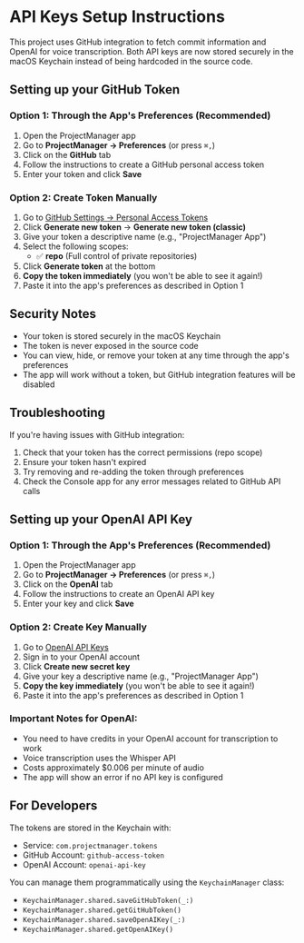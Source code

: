 # API Keys Setup Instructions

This project uses GitHub integration to fetch commit information and OpenAI for voice transcription. Both API keys are now stored securely in the macOS Keychain instead of being hardcoded in the source code.

## Setting up your GitHub Token

### Option 1: Through the App's Preferences (Recommended)

1. Open the ProjectManager app
2. Go to **ProjectManager → Preferences** (or press `⌘,`)
3. Click on the **GitHub** tab
4. Follow the instructions to create a GitHub personal access token
5. Enter your token and click **Save**

### Option 2: Create Token Manually

1. Go to [GitHub Settings → Personal Access Tokens](https://github.com/settings/tokens)
2. Click **Generate new token** → **Generate new token (classic)**
3. Give your token a descriptive name (e.g., "ProjectManager App")
4. Select the following scopes:
   - ✅ **repo** (Full control of private repositories)
5. Click **Generate token** at the bottom
6. **Copy the token immediately** (you won't be able to see it again!)
7. Paste it into the app's preferences as described in Option 1

## Security Notes

- Your token is stored securely in the macOS Keychain
- The token is never exposed in the source code
- You can view, hide, or remove your token at any time through the app's preferences
- The app will work without a token, but GitHub integration features will be disabled

## Troubleshooting

If you're having issues with GitHub integration:

1. Check that your token has the correct permissions (repo scope)
2. Ensure your token hasn't expired
3. Try removing and re-adding the token through preferences
4. Check the Console app for any error messages related to GitHub API calls

## Setting up your OpenAI API Key

### Option 1: Through the App's Preferences (Recommended)

1. Open the ProjectManager app
2. Go to **ProjectManager → Preferences** (or press `⌘,`)
3. Click on the **OpenAI** tab
4. Follow the instructions to create an OpenAI API key
5. Enter your key and click **Save**

### Option 2: Create Key Manually

1. Go to [OpenAI API Keys](https://platform.openai.com/api-keys)
2. Sign in to your OpenAI account
3. Click **Create new secret key**
4. Give your key a descriptive name (e.g., "ProjectManager App")
5. **Copy the key immediately** (you won't be able to see it again!)
6. Paste it into the app's preferences as described in Option 1

### Important Notes for OpenAI:

- You need to have credits in your OpenAI account for transcription to work
- Voice transcription uses the Whisper API
- Costs approximately $0.006 per minute of audio
- The app will show an error if no API key is configured

## For Developers

The tokens are stored in the Keychain with:
- Service: `com.projectmanager.tokens`
- GitHub Account: `github-access-token`
- OpenAI Account: `openai-api-key`

You can manage them programmatically using the `KeychainManager` class:
- `KeychainManager.shared.saveGitHubToken(_:)`
- `KeychainManager.shared.getGitHubToken()`
- `KeychainManager.shared.saveOpenAIKey(_:)`
- `KeychainManager.shared.getOpenAIKey()`